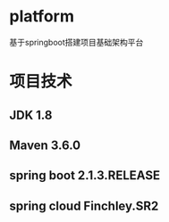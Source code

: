 # platform
基于springboot搭建项目基础架构平台

# 项目技术
## JDK 1.8
## Maven 3.6.0
## spring boot 2.1.3.RELEASE
## spring cloud Finchley.SR2
